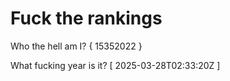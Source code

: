 # Fuck the rankings

Who the hell am I?
{ 15352022 }

What fucking year is it?
[ 2025-03-28T02:33:20Z ]
